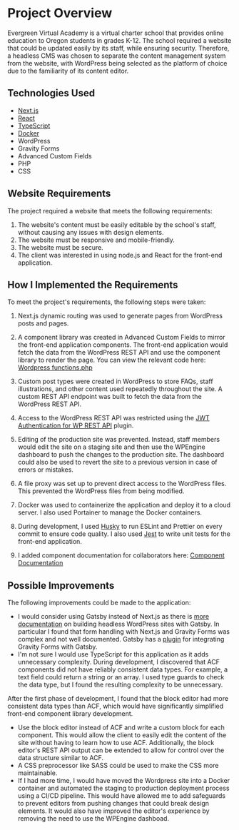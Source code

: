 # Project Overview

Evergreen Virtual Academy is a virtual charter school that provides online education to Oregon students in grades K-12. The school required a website that could be updated easily by its staff, while ensuring security. Therefore, a headless CMS was chosen to separate the content management system from the website, with WordPress being selected as the platform of choice due to the familiarity of its content editor.

## Technologies Used

-   [Next.js](https://nextjs.org/)
-   [React](https://reactjs.org/)
-   [TypeScript](https://www.typescriptlang.org/)
-   [Docker](https://www.docker.com/)
-   WordPress
-   Gravity Forms
-   Advanced Custom Fields
-   PHP
-   CSS

## Website Requirements

The project required a website that meets the following requirements:

1. The website's content must be easily editable by the school's staff, without causing any issues with design elements.
2. The website must be responsive and mobile-friendly.
3. The website must be secure.
4. The client was interested in using node.js and React for the front-end application.

## How I Implemented the Requirements

To meet the project's requirements, the following steps were taken:

1. Next.js dynamic routing was used to generate pages from WordPress posts and pages.
2. A component library was created in Advanced Custom Fields to mirror the front-end application components. The front-end application would fetch the data from the WordPress REST API and use the component library to render the page. You can view the relevant code here: [Wordpress functions.php](wordpress-files/functions.php)

3. Custom post types were created in WordPress to store FAQs, staff illustrations, and other content used repeatedly throughout the site. A custom REST API endpoint was built to fetch the data from the WordPress REST API.
4. Access to the WordPress REST API was restricted using the [JWT Authentication for WP REST API](https://wordpress.org/plugins/jwt-authentication-for-wp-rest-api/) plugin.
5. Editing of the production site was prevented. Instead, staff members would edit the site on a staging site and then use the WPEngine dashboard to push the changes to the production site. The dashboard could also be used to revert the site to a previous version in case of errors or mistakes.
6. A file proxy was set up to prevent direct access to the WordPress files. This prevented the WordPress files from being modified.
7. Docker was used to containerize the application and deploy it to a cloud server. I also used Portainer to manage the Docker containers.
8. During development, I used [Husky](https://github.com/typicode/husky) to run ESLint and Prettier on every commit to ensure code quality. I also used [Jest](https://jestjs.io/) to write unit tests for the front-end application.
9. I added component documentation for collaborators here: [Component Documentation](documentation/adding-components.md)

## Possible Improvements

The following improvements could be made to the application:

-   I would consider using Gatsby instead of Next.js as there is [more documentation](https://www.gatsbyjs.com/guides/wordpress/) on building headless WordPress sites with Gatsby. In particular I found that form handling with Next.js and Gravity Forms was complex and not well documented. Gatsby has a [plugin](https://www.gatsbyjs.com/plugins/gatsby-source-gravityforms/) for integrating Gravity Forms with Gatsby.
-   I'm not sure I would use TypeScript for this application as it adds unnecessary complexity. During development, I discovered that ACF components did not have reliably consistent data types. For example, a text field could return a string or an array. I used type guards to check the data type, but I found the resulting complexity to be unnecessary.

After the first phase of development, I found that the block editor had more consistent data types than ACF, which would have significantly simplified front-end component library development.

-   Use the block editor instead of ACF and write a custom block for each component. This would allow the client to easily edit the content of the site without having to learn how to use ACF. Additionally, the block editor's REST API output can be extended to allow for control over the data structure similar to ACF.
-   A CSS preprocessor like SASS could be used to make the CSS more maintainable.
-   If I had more time, I would have moved the Wordpress site into a Docker container and automated the staging to production deployment process using a CI/CD pipeline. This would have allowed me to add safeguards to prevent editors from pushing changes that could break design elements. It would also have improved the editor's experience by removing the need to use the WPEngine dashboad.
